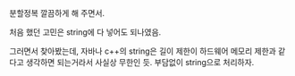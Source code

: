 분할정복 깔끔하게 해 주면서.

처음 했던 고민은 string에 다 넣어도 되나였음.

그러면서 찾아봤는데, 자바나 c++의 string은 길이 제한이 하드웨어 메모리 제한과 같다고 생각하면 되는거라서 사실상 무한인 듯. 부담없이 string으로 처리하자.
